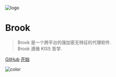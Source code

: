 ![logo](https://storage.googleapis.com/txthinking/_/brook.png)

# Brook

> Brook 是一个跨平台的强加密无特征的代理软件.<br/>
> Brook 遵循 KISS 哲学.

[GitHub](https://github.com/txthinking/brook)
[开始](#install-via-curl)

![color](#ffffff)
